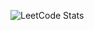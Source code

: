 ![LeetCode Stats](https://leetcard.jacoblin.cool/lee-zion?theme=light&font=Aladin&ext=contest)

<!---
lee-zion/lee-zion is a ✨ special ✨ repository because its `README.md` (this file) appears on your GitHub profile.
You can click the Preview link to take a look at your changes.
--->
